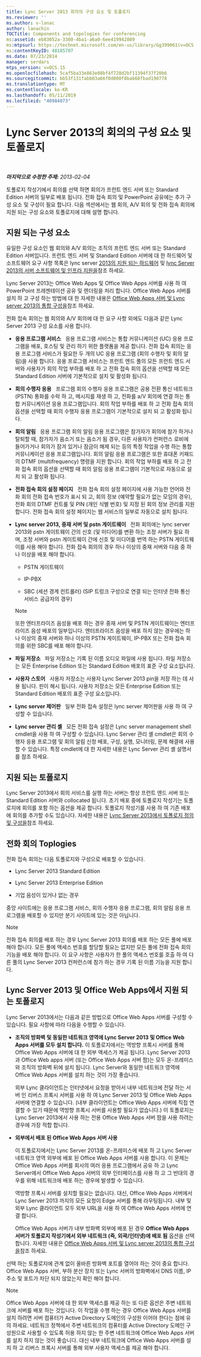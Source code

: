 ```yaml
---
title: Lync Server 2013 회의의 구성 요소 및 토폴로지
ms.reviewer: ''
ms.author: v-lanac
author: lanachin
TOCTitle: Components and topologies for conferencing
ms:assetid: eb83052a-3360-4ba1-a6a0-6ee419942809
ms:mtpsurl: https://technet.microsoft.com/en-us/library/Gg399061(v=OCS.15)
ms:contentKeyID: 48185707
ms.date: 07/23/2014
manager: serdars
mtps_version: v=OCS.15
ms.openlocfilehash: 5caf5ba33e863e08bf4f728d2bf11394f37f20b6
ms.sourcegitcommit: bb53f131fabb03a66f0d000f8ba668fbad190778
ms.translationtype: MT
ms.contentlocale: ko-KR
ms.lasthandoff: 05/11/2019
ms.locfileid: "40984073"
---
```

<div data-xmlns="http://www.w3.org/1999/xhtml">

<div class="topic" data-xmlns="http://www.w3.org/1999/xhtml" data-msxsl="urn:schemas-microsoft-com:xslt" data-cs="http://msdn.microsoft.com/en-us/">

<div data-asp="http://msdn2.microsoft.com/asp">

# <a name="components-and-topologies-for-conferencing-in-lync-server-2013"></a>Lync Server 2013의 회의의 구성 요소 및 토폴로지

</div>

<div id="mainSection">

<div id="mainBody">

<span> </span>

_**마지막으로 수정한 주제:** 2013-02-04_

토폴로지 작성기에서 회의를 선택 하면 회의가 프런트 엔드 서버 또는 Standard Edition 서버의 일부로 배포 됩니다. 전화 접속 회의 및 PowerPoint 공유에는 추가 구성 요소 및 구성이 필요 합니다. 다음 섹션에서는 웹 회의, A/V 회의 및 전화 접속 회의에 지원 되는 구성 요소와 토폴로지에 대해 설명 합니다.

<div>

## <a name="supported-components"></a>지원 되는 구성 요소

유일한 구성 요소인 웹 회의와 A/V 회의는 조직의 프런트 엔드 서버 또는 Standard Edition 서버입니다. 프런트 엔드 서버 및 Standard Edition 서버에 대 한 하드웨어 및 소프트웨어 요구 사항 목록은 lync server [2013의 지원 되는 하드웨어](lync-server-2013-supported-hardware.md) 및 [lync Server 2013의 서버 소프트웨어 및 인프라 지원을](lync-server-2013-server-software-and-infrastructure-support.md)참조 하세요.

Lync Server 2013는 Office Web Apps 및 Office Web Apps 서버를 사용 하 여 PowerPoint 프레젠테이션 공유 및 렌더링을 처리 합니다. Office Web Apps 서버를 설치 하 고 구성 하는 방법에 대 한 자세한 내용은 [Office Web Apps 서버 및 Lync server 2013의 통합 구성을](lync-server-2013-enabling-office-web-apps-server-and-lync-server-2013.md)참조 하세요.

전화 접속 회의는 웹 회의와 A/V 회의에 대 한 요구 사항 외에도 다음과 같은 Lync Server 2013 구성 요소를 사용 합니다.

  - **응용 프로그램 서비스**   응용 프로그램 서비스는 통합 커뮤니케이션 (UC) 응용 프로그램을 배포, 호스팅 및 관리 하기 위한 플랫폼을 제공 합니다. 전화 접속 회의는 응용 프로그램 서비스가 필요한 두 개의 UC 응용 프로그램 (회의 수행자 및 회의 알림)을 사용 합니다. 응용 프로그램 서비스는 프런트 엔드 풀의 모든 프런트 엔드 서버와 사용자가 회의 작업 부하를 배포 하 고 전화 접속 회의 옵션을 선택할 때 모든 Standard Edition 서버에 기본적으로 설치 및 활성화 됩니다.

  - **회의 수행자 응용**   프로그램 회의 수행자 응용 프로그램은 공용 전환 통신 네트워크 (PSTN) 통화를 수락 하 고, 메시지를 재생 하 고, 전화를 a/V 회의에 연결 하는 통합 커뮤니케이션 응용 프로그램입니다. 회의 작업 부하를 배포 하 고 전화 접속 회의 옵션을 선택할 때 회의 수행자 응용 프로그램이 기본적으로 설치 되 고 활성화 됩니다.

  - **회의 알림**   응용 프로그램 회의 알림 응용 프로그램은 참가자가 회의에 참가 하거나 탈퇴할 때, 참가자가 음소거 또는 음소거 됨 경우, 다른 사용자가 컨퍼런스 로비에 들어가거나 회의가 잠겨 있거나 잠금이 해제 되는 등의 특정 작업을 수행 하는 통합 커뮤니케이션 응용 프로그램입니다. 회의 알림 응용 프로그램은 또한 휴대폰 키패드의 DTMF (multifrequency) 명령을 지원 합니다. 회의 작업 부하를 배포 하 고 전화 접속 회의 옵션을 선택할 때 회의 알림 응용 프로그램이 기본적으로 자동으로 설치 되 고 활성화 됩니다.

  - **전화 접속 회의 설정 페이지**   전화 접속 회의 설정 페이지에 사용 가능한 언어와 전화 회의 전화 접속 번호가 표시 되 고, 회의 정보 (예약할 필요가 없는 모임의 경우), 전화 회의 DTMF 컨트롤 및 PIN (개인 식별 번호) 및 지정 된 회의 정보 관리를 지원 합니다. 전화 접속 회의 설정 페이지는 웹 서비스의 일부로 자동으로 설치 됩니다.

  - **Lync server 2013, 중재 서버 및 pstn 게이트웨이**   전화 회의에는 lync server 2013와 pstn 게이트웨이 간의 신호 (및 미디어)를 변환 하는 조정 서버가 필요 하며, 조정 서버와 pstn 게이트웨이 간에 신호 및 미디어를 번역 하는 PSTN 게이트웨이를 사용 해야 합니다. 전화 접속 회의의 경우 하나 이상의 중재 서버와 다음 중 하나 이상을 배포 해야 합니다.
    
      - PSTN 게이트웨이
    
      - IP-PBX
    
      - SBC (세션 경계 컨트롤러) (SIP 트렁크 구성으로 연결 되는 인터넷 전화 통신 서비스 공급자의 경우)
    
    <div>
    

    > [!NOTE]  
    > 또한 엔터프라이즈 음성을 배포 하는 경우 중재 서버 및 PSTN 게이트웨이는 엔터프라이즈 음성 배포의 일부입니다. 엔터프라이즈 음성을 배포 하지 않는 경우에는 하나 이상의 중재 서버와 하나 이상의 PSTN 게이트웨이, IP-PBX 또는 전화 접속 회의를 위한 SBC를 배포 해야 합니다.

    
    </div>

  - **파일 저장소**   파일 저장소는 기록 된 이름 오디오 파일에 사용 됩니다. 파일 저장소는 모든 Enterprise Edition 또는 Standard Edition 배포의 표준 구성 요소입니다.

  - **사용자 스토어**   사용자 저장소는 사용자 Lync Server 2013 pin을 저장 하는 데 사용 됩니다. 핀이 해시 됩니다. 사용자 저장소는 모든 Enterprise Edition 또는 Standard Edition 배포의 표준 구성 요소입니다.

  - **Lync server 제어판**   일부 전화 접속 설정은 lync server 제어판을 사용 하 여 구성할 수 있습니다.

  - **Lync server 관리 셸**   모든 전화 접속 설정은 Lync server management shell cmdlet을 사용 하 여 구성할 수 있습니다. Lync Server 관리 셸 cmdlet은 회의 수행자 응용 프로그램 및 회의 알림 신청 배포, 구성, 실행, 모니터링, 문제 해결에 사용할 수 있습니다. 특정 cmdlet에 대 한 자세한 내용은 Lync Server 관리 셸 설명서를 참조 하세요.

</div>

<div>

## <a name="supported-topologies"></a>지원 되는 토폴로지

Lync Server 2013에서 회의 서비스를 실행 하는 서버는 항상 프런트 엔드 서버 또는 Standard Edition 서버와 collocated 됩니다. 초기 배포 중에 토폴로지 작성기는 토폴로지에 회의를 포함 하는 옵션을 제공 합니다. 토폴로지 작성기를 사용 하 여 기존 배포에 회의를 추가할 수도 있습니다. 자세한 내용은 [Lync Server 2013에서 토폴로지 정의 및 구성을](lync-server-2013-defining-and-configuring-the-topology.md)참조 하세요.

<div>

## <a name="dial-in-conferencing-toplogies"></a>전화 회의 Toplogies

전화 접속 회의는 다음 토폴로지와 구성으로 배포할 수 있습니다.

  - Lync Server 2013 Standard Edition

  - Lync Server 2013 Enterprise Edition

  - 기업 음성이 있거나 없는 경우

중앙 사이트에는 응용 프로그램 서비스, 회의 수행자 응용 프로그램, 회의 알림 응용 프로그램을 배포할 수 있지만 분기 사이트에 있는 것은 아닙니다.

<div>


> [!NOTE]  
> 전화 접속 회의를 배포 하는 경우 Lync Server 2013 회의를 배포 하는 모든 풀에 배포 해야 합니다. 모든 풀에 액세스 번호를 할당할 필요는 없지만 모든 풀에 전화 접속 회의 기능을 배포 해야 합니다. 이 요구 사항은 사용자가 한 풀의 액세스 번호를 호출 하 여 다른 풀의 Lync Server 2013 컨퍼런스에 참가 하는 경우 기록 된 이름 기능을 지원 합니다.



</div>

</div>

<div>

## <a name="supported-topologies-for-lync-server-2013-and-office-web-apps"></a>Lync Server 2013 및 Office Web Apps에서 지원 되는 토폴로지

Lync Server 2013에서는 다음과 같은 방법으로 Office Web Apps 서버를 구성할 수 있습니다. 필요 사항에 따라 다음을 수행할 수 있습니다.

  - **조직의 방화벽 및 동일한 네트워크 영역에 Lync Server 2013 및 Office Web Apps 서버를 모두 설치 합니다.** 이 토폴로지에서는 역방향 프록시 서버를 통해 Office Web Apps 서버에 대 한 외부 액세스가 제공 됩니다. Lync Server 2013과 Office Web apps 서버 (또는 Office Web Apps 서버 팜)는 모두 온-프레미스와 조직의 방화벽 뒤에 설치 됩니다. Lync Server와 동일한 네트워크 영역에 Office Web Apps 서버를 설치 하는 것이 가장 좋습니다.
    
    외부 Lync 클라이언트는 인터넷에서 요청을 받아서 내부 네트워크에 전달 하는 서버 인 리버스 프록시 서버를 사용 하 여 Lync Server 2013 및 Office Web Apps 서버에 연결할 수 있습니다. (내부 클라이언트는 Office Web Apps 서버에 직접 연결할 수 있기 때문에 역방향 프록시 서버를 사용할 필요가 없습니다.) 이 토폴로지는 Lync Server 2013에서 사용 하는 전용 Office Web Apps 서버 팜을 사용 하려는 경우에 가장 적합 합니다.

  - **외부에서 배포 된 Office Web Apps 서버 사용**
    
    이 토폴로지에서는 Lync Server 2013를 온-프레미스에 배포 하 고 Lync Server 네트워크 영역 외부에 배포 된 Office Web Apps 서버를 사용 합니다. 이 문제는 Office Web Apps 서버를 회사의 여러 응용 프로그램에서 공유 하 고 Lync Server에서 Office Web Apps 서버의 외부 인터페이스를 사용 하 고 그 반대의 경우를 위해 네트워크에 배포 하는 경우에 발생할 수 있습니다.
    
    역방향 프록시 서버를 설치할 필요는 없습니다. 대신, Office Web Apps 서버에서 Lync Server 2013 까지의 모든 요청이 Edge 서버를 통해 라우팅됩니다. 내부 및 외부 Lync 클라이언트 모두 외부 URL을 사용 하 여 Office Web Apps 서버에 연결 합니다.
    
    Office Web Apps 서버가 내부 방화벽 외부에 배포 된 경우 **Office Web Apps 서버가 토폴로지 작성기에서 외부 네트워크 (즉, 외곽/인터넷)에 배포 됨** 옵션을 선택 합니다. 자세한 내용은 [Office Web Apps 서버 및 Lync server 2013의 통합 구성을](lync-server-2013-enabling-office-web-apps-server-and-lync-server-2013.md)참조 하세요.

선택 하는 토폴로지에 관계 없이 올바른 방화벽 포트를 열어야 하는 것이 중요 합니다. Office Web Apps 서버, 부하 분산 장치 또는 Lync 서버의 방화벽에서 DNS 이름, IP 주소 및 포트가 차단 되지 않았는지 확인 해야 합니다.

<div>


> [!NOTE]  
> Office Web Apps 서버에 대 한 외부 액세스를 제공 하는 또 다른 옵션은 주변 네트워크에 서버를 배포 하는 것입니다. 이 작업을 수행 하는 경우 Office Web Apps 서버를 설치 하려면 서버 컴퓨터가 Active Directory 도메인의 구성원 이어야 한다는 점에 유의 하세요. 네트워크 정책에서 주변 네트워크의 컴퓨터를 Active Directory 도메인 구성원으로 사용할 수 있도록 허용 하지 않는 한 주변 네트워크에 Office Web Apps 서버를 설치 하지 않는 것이 좋습니다. 대신 내부 네트워크에 Office Web Apps 서버를 설치 하 고 리버스 프록시 서버를 통해 외부 사용자 액세스를 제공 해야 합니다.



</div>

</div>

</div>

</div>

<span> </span>

</div>

</div>

</div>


